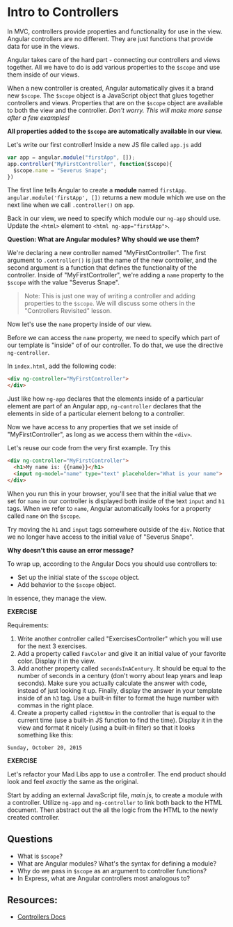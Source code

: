 # Intro to Controllers

In MVC, controllers provide properties and functionality for use in the view. Angular controllers are no different. They are just functions that provide data for use in the views.

Angular takes care of the hard part - connecting our controllers and views together. All we have to do is add various properties to the `$scope` and use them inside of our views.

When a new controller is created, Angular automatically gives it a brand new `$scope`. The `$scope` object is a JavaScript object that glues together controllers and views. Properties that are on the `$scope` object are available to both the view and the controller. *Don't worry. This will make more sense after a few examples!*

**All properties added to the `$scope` are automatically available in our view.**

Let's write our first controller! Inside a new JS file called `app.js` add

```javascript
var app = angular.module("firstApp", []);
app.controller("MyFirstController", function($scope){
  $scope.name = "Severus Snape";
})
```

The first line tells Angular to create a **module** named `firstApp`. `angular.module('firstApp', [])` returns a new module which we use on the next line when we call `.controller()` on `app`.

Back in our view, we need to specify which module our `ng-app` should use. Update the `<html>` element to `<html ng-app="firstApp">`.

**Question: What are Angular modules? Why should we use them?**

We're declaring a new controller named "MyFirstController". The first argument to `.controller()` is just the name of the new controller, and the second argument is a function that defines the functionality of the controller. Inside of "MyFirstController", we're adding a `name` property to the `$scope` with the value "Severus Snape".

> Note: This is just one way of writing a controller and adding properties to the `$scope`. We will discuss some others in the "Controllers Revisited" lesson.

Now let's use the `name` property inside of our view.

Before we can access the `name` property, we need to specify which part of our template is "inside" of of our controller. To do that, we use the directive `ng-controller`.

In `index.html`, add the following code:

```html
<div ng-controller="MyFirstController">
</div>
```

Just like how `ng-app` declares that the elements inside of a particular element are part of an Angular app, `ng-controller` declares that the elements in side of a particular element belong to a controller.

Now we have access to any properties that we set inside of "MyFirstController", as long as we access them within the `<div>`.

Let's reuse our code from the very first example. Try this

```html
<div ng-controller="MyFirstController">
  <h1>My name is: {{name}}</h1>
  <input ng-model="name" type="text" placeholder="What is your name">
</div>
```

When you run this in your browser, you'll see that the initial value that we set for `name` in our controller is displayed both inside of the text `input` and `h1` tags. When we refer to `name`, Angular automatically looks for a property called `name` on the `$scope`.

Try moving the `h1` and `input` tags somewhere outside of the `div`. Notice that we no longer have access to the initial value of "Severus Snape".

**Why doesn't this cause an error message?**

To wrap up, according to the Angular Docs you should use controllers to:

* Set up the initial state of the `$scope` object.
* Add behavior to the `$scope` object.

In essence, they manage the view.

**EXERCISE**

Requirements:

1. Write another controller called "ExercisesController" which you will use for the next 3 exercises.
1. Add a property called `FavColor` and give it an initial value of your favorite color. Display it in the view. 
1. Add another property called `secondsInACentury`. It should be equal to the number of seconds in a century (don't worry about leap years and leap seconds). Make sure you actually calculate the answer with code, instead of just looking it up. Finally, display the answer in your template inside of an `h3` tag. Use a built-in filter to format the huge number with commas in the right place.
1. Create a property called `rightNow` in the controller that is equal to the current time (use a built-in JS function to find the time). Display it in the view and format it nicely (using a built-in filter) so that it looks something like this:

```
Sunday, October 20, 2015
```

**EXERCISE**

Let's refactor your Mad Libs app to use a controller. The end product should look and feel *exactly* the same as the original.

Start by adding an external JavaScript file, *main.js*, to create a module with a controller. Utilize `ng-app` and `ng-controller` to link both back to the HTML document. Then abstract out the all the logic from the HTML to the newly created controller.

## Questions

* What is `$scope`?
* What are Angular modules? What's the syntax for defining a module?
* Why do we pass in `$scope` as an argument to controller functions?
* In Express, what are Angular controllers most analogous to?

## Resources:

* [Controllers Docs](https://docs.angularjs.org/guide/controller)
